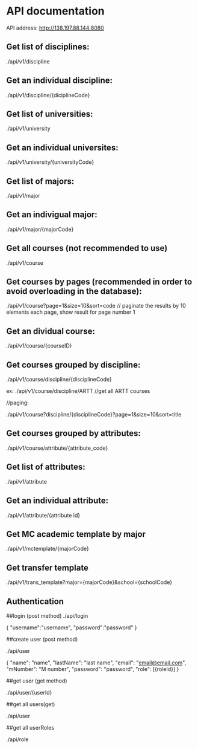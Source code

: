 # API documentation

API address: http://138.197.88.144:8080


## Get list of disciplines:

./api/v1/discipline

## Get an individual discipline:

./api/v1/discipline/{diciplineCode}

## Get list of universities:

./api/v1/university

## Get an individual universites:

./api/v1/university/{universityCode}

## Get list of majors:

./api/v1/major

## Get an indivigual major:

./api/v1/major/{majorCode}

## Get all courses (not recommended to use)

./api/v1/course

## Get courses by pages (recommended in order to avoid overloading in the database):

./api/v1/course?page=1&size=10&sort=code // paginate the results by 10 elements each page, show result for page number 1

## Get an dividual course:

./api/v1/course/{courseID}

## Get courses grouped by discipline:

./api/v1/course/discipline/{disciplineCode}

ex: ./api/v1/course/discipline/ARTT  //get all ARTT courses

//paging:

./api/v1/course?discipline/{disciplineCode}?page=1&size=10&sort=title



## Get courses grouped by attributes:

./api/v1/course/attribute/{attribute_code}

## Get list of attributes:

./api/v1/attribute

## Get an individual attribute:

./api/v1/attribute/{attribute id}

## Get MC academic template by major

./api/v1/mctemplate/{majorCode}

## Get transfer template

./api/v1/trans_template?major={majorCode}&school={schoolCode}


## Authentication
##login (post method)
./api/login

{
    "username":"username",
    "password":"password"
}

##create user (post method)

./api/user

{
    "name": "name",
    "lastName": "last name",
    "email": "email@email.com",
    "mNumber": "M number",
    "password": "password",
    "role": [{roleId}]
}

##get user (get method)

./api/user/{userId}

##get all users(get)

./api/user

##get all userRoles

./api/role


